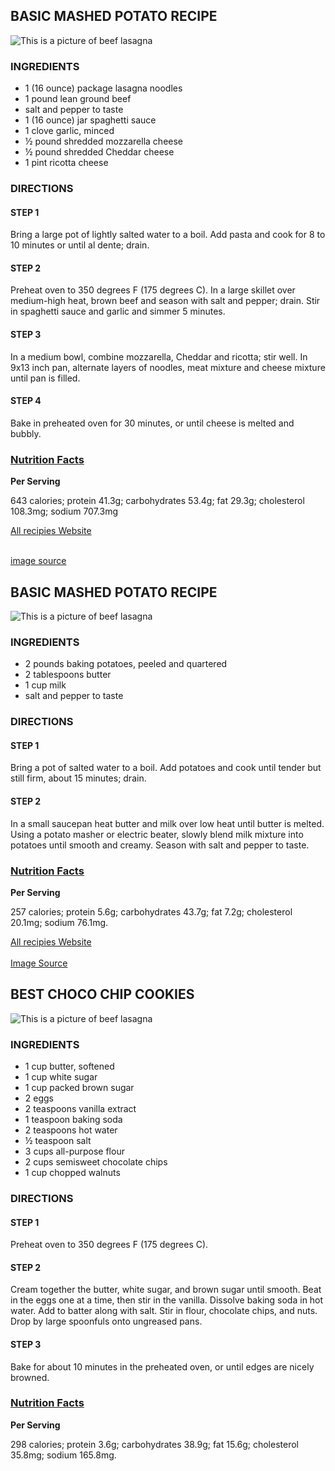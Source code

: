 <!DOCTYPE html>
<html lang="en">
<head>
    <meta charset="UTF-8">
    <meta http-equiv="X-UA-Compatible" content="IE=edge">
    <meta name="viewport" content="width=device-width, initial-scale=1.0">

</head>
<body>
    <h2>BASIC MASHED POTATO RECIPE</h2>
    <img src="https://sonomamarket.net/media/images/10/03/beef-lasagna-square.jpg" alt="This is a picture of beef lasagna">

<h3>
 <strong>
        INGREDIENTS
</strong>
</h3>
  
<ul>
<li>1 (16 ounce) package lasagna noodles</li>

<li>1 pound lean ground beef</li>

<li>salt and pepper to taste</li>

<li>1 (16 ounce) jar spaghetti sauce</li>

<li>1 clove garlic, minced</li>

<li>½ pound shredded mozzarella cheese</li>

<li>½ pound shredded Cheddar cheese</li>

<li>1 pint ricotta cheese</li>
</ul>

  <h3>
      <strong>
        DIRECTIONS
      </strong>
  </h3>
    
  <h4>STEP 1</h4>
    <p>Bring a large pot of lightly salted water to a boil. Add pasta and cook for 8 to 10 minutes or until al dente; drain.</p>
    
  <h4>STEP 2</h4>
    <p>Preheat oven to 350 degrees F (175 degrees C). In a large skillet over medium-high heat, brown beef and season with salt and pepper; drain.
    Stir in spaghetti sauce and garlic and simmer 5 minutes.</p>

  <h4>STEP 3</h4>
    <p>In a medium bowl, combine mozzarella, Cheddar and ricotta; stir well. 
    In 9x13 inch pan, alternate layers of noodles, meat mixture and cheese mixture until pan is filled.</p>

  <h4>STEP 4</h4>
    <p>Bake in preheated oven for 30 minutes, or until cheese is melted and bubbly.</p>

  <strong>
     <h3>
       <u>Nutrition Facts</u>
     </h3>
  </strong>
    
  <strong>
        <p>Per Serving</p>
  </strong>
    
  <p> 
        643 calories; protein 41.3g; carbohydrates 53.4g; fat 29.3g; cholesterol 108.3mg; sodium 707.3mg
  </p>
  
   
 <a href="https://www.allrecipes.com/recipe/19756/brendas-lasagna/">All recipies Website</a>
  <br>
  <br>
  
 <a href="https://sonomamarket.net/media/images/10/03/beef-lasagna-square.jpg">image source</a>








<h2>BASIC MASHED POTATO RECIPE</h2>
<img src="https://media-cldnry.s-nbcnews.com/image/upload/newscms/2020_39/1612880/mashed-potato-kb-square-200924.jpg" alt="This is a picture of beef lasagna">


<h3><strong>INGREDIENTS</strong></h3>
<ul>
<li>2 pounds baking potatoes, peeled and quartered</li>

<li>2 tablespoons butter</li>

<li>1 cup milk</li>

<li>salt and pepper to taste</li>
</ul>

<h3><strong>DIRECTIONS</strong></h3>
<h4>STEP 1</h4>
<p>Bring a pot of salted water to a boil. Add potatoes and cook until tender but still firm, about 15 minutes; drain.</p>

<h4>STEP 2</h4>
<p>In a small saucepan heat butter and milk over low heat until butter is melted. Using a potato masher or electric beater, 
    slowly blend milk mixture into potatoes until smooth and creamy. Season with salt and pepper to taste.
</p>

<strong><h3><u>Nutrition Facts</u></h3></strong>
<strong>
    <p>Per Serving</p>
</strong>
<p> 
    257 calories; protein 5.6g; carbohydrates 43.7g; fat 7.2g; cholesterol 20.1mg; sodium 76.1mg.
</p>
<a href="https://www.allrecipes.com/recipe/19756/brendas-lasagna/">All recipies Website</a>
  <br>
  <br>
<a href="https://media-cldnry.s-nbcnews.com/image/upload/newscms/2020_39/1612880/mashed-potato-kb-square-200924.jpg/">Image Source</a>




<h2>BEST CHOCO CHIP COOKIES</h2>
<img src="https://imagesvc.meredithcorp.io/v3/mm/image?q=85&c=sc&poi=face&w=960&h=480&url=https%3A%2F%2Fstatic.onecms.io%2Fwp-content%2Fuploads%2Fsites%2F43%2F2019%2F12%2Fbest-chocolate-chip-cookies.jpg" alt="This is a picture of beef lasagna">

<h3><strong>INGREDIENTS</strong></h3>
<ul>
<li>1 cup butter, softened</li>

<li>1 cup white sugar</li>

<li>1 cup packed brown sugar</li>

<li> 2 eggs</li>

<li>2 teaspoons vanilla extract</li>

<li>1 teaspoon baking soda</li>

<li>2 teaspoons hot water</li>

<li>½ teaspoon salt</li>

<li>3 cups all-purpose flour</li>

<li>2 cups semisweet chocolate chips</li>

<li>1 cup chopped walnuts</li>
</ul>

<h3><strong>DIRECTIONS</strong></h3>
<h4>STEP 1</h4>
<p>Preheat oven to 350 degrees F (175 degrees C).

</p>

<h4>STEP 2</h4>
<p>Cream together the butter, white sugar, and brown sugar until smooth. Beat in the eggs one at a time, then stir in the vanilla. 
    Dissolve baking soda in hot water. Add to batter along with salt. Stir in flour, chocolate chips, and nuts. Drop by large spoonfuls onto ungreased pans.

</p>

<h4>STEP 3</h4>
<p>Bake for about 10 minutes in the preheated oven, or until edges are nicely browned.

</p>

<strong><h3><u>Nutrition Facts</u></h3></strong>
<strong>
    <p>Per Serving</p>
</strong>
<p> 
    298 calories; protein 3.6g; carbohydrates 38.9g; fat 15.6g; cholesterol 35.8mg; sodium 165.8mg.
</p>
</body>
</html>
